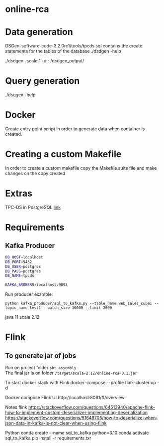 # online-rca

# Data generation
DSGen-software-code-3.2.0rc1/tools/tpcds.sql contains the create statements for the tables of the database
./dsdgen -help

./dsdgen -scale 1 -dir /dsdgen_output/

# Query generation
./dsqgen -help

# Docker
Create entry point script in order to generate data when container is created.

# Creating a custom Makefile
In order to create a custom makefile copy the Makefile.suite file and make changes on the copy created

# Extras
TPC-DS in PostgreSQL [link](https://ankane.org/tpc-ds)


# Requirements
## Kafka Producer

```sh
DB_HOST=localhost
DB_PORT=5432
DB_USER=postgres
DB_PASS=postgres
DB_NAME=tpcds

KAFKA_BROKERS=localhost:9093
```

Run producer example:
```
python kafka_producer/sql_to_kafka.py --table_name web_sales_cube1 --topic_name test1 --batch_size 10000 --limit 2000
```

java 11
scala 2.12


# Flink
## To generate jar of jobs
Run on project folder `sbt assembly`  
The final jar is on folder `/target/scala-2.12/online-rca-0.1.jar`

To start docker stack with Flink
docker-compose --profile flink-cluster up -d

Docker compose
Flink UI http://localhost:8081/#/overview


Notes flink
https://stackoverflow.com/questions/64513940/apache-flink-how-to-implement-custom-deserializer-implementing-deserialization
https://stackoverflow.com/questions/51648705/how-to-deserialize-when-json-data-in-kafka-is-not-clear-when-using-flink

Python
conda create --name sql_to_kafka python=3.10
conda activate sql_to_kafka
pip install -r requirements.txr
